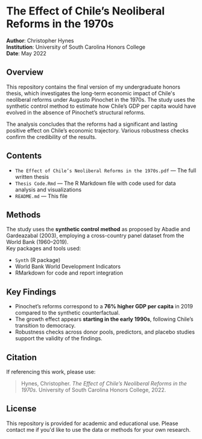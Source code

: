 # The Effect of Chile’s Neoliberal Reforms in the 1970s

**Author**: Christopher Hynes  
**Institution**: University of South Carolina Honors College  
**Date**: May 2022

## Overview

This repository contains the final version of my undergraduate honors thesis, which investigates the long-term economic impact of Chile's neoliberal reforms under Augusto Pinochet in the 1970s. The study uses the synthetic control method to estimate how Chile’s GDP per capita would have evolved in the absence of Pinochet’s structural reforms.

The analysis concludes that the reforms had a significant and lasting positive effect on Chile’s economic trajectory. Various robustness checks confirm the credibility of the results.

## Contents

- `The Effect of Chile’s Neoliberal Reforms in the 1970s.pdf` — The full written thesis  
- `Thesis Code.Rmd` — The R Markdown file with code used for data analysis and visualizations  
- `README.md` — This file

## Methods

The study uses the **synthetic control method** as proposed by Abadie and Gardeazabal (2003), employing a cross-country panel dataset from the World Bank (1960–2019).  
Key packages and tools used:  
- `Synth` (R package)  
- World Bank World Development Indicators  
- RMarkdown for code and report integration

## Key Findings

- Pinochet’s reforms correspond to a **76% higher GDP per capita** in 2019 compared to the synthetic counterfactual.
- The growth effect appears **starting in the early 1990s**, following Chile’s transition to democracy.
- Robustness checks across donor pools, predictors, and placebo studies support the validity of the findings.

## Citation

If referencing this work, please use:

> Hynes, Christopher. _The Effect of Chile’s Neoliberal Reforms in the 1970s_. University of South Carolina Honors College, 2022.

## License

This repository is provided for academic and educational use. Please contact me if you'd like to use the data or methods for your own research.

